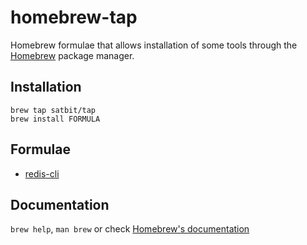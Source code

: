 # homebrew-tap

Homebrew formulae that allows installation of some tools through the [Homebrew](https://brew.sh/) package manager.


## Installation

```
brew tap satbit/tap
brew install FORMULA
```

## Formulae

* [redis-cli](Formula/redis-cli.rb)

## Documentation

`brew help`, `man brew` or check [Homebrew's documentation](https://docs.brew.sh/)